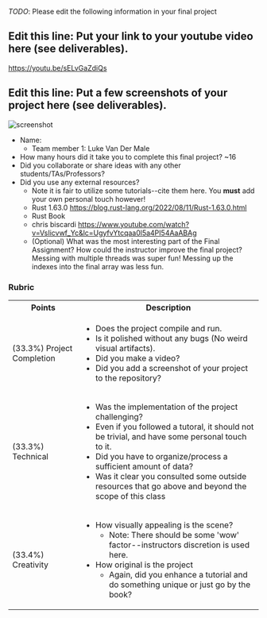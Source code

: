 *TODO*: Please edit the following information in your final project

## Edit this line: Put your link to your youtube video here (see deliverables).
https://youtu.be/sELvGaZdiQs

## Edit this line: Put a few screenshots of your project here (see deliverables).
![screenshot](https://user-images.githubusercontent.com/77710322/185726054-ff603e6c-f549-4d9e-aba4-81c046875628.png)

* Name: 
  * Team member 1: Luke Van Der Male
* How many hours did it take you to complete this final project? ~16
* Did you collaborate or share ideas with any other students/TAs/Professors?
* Did you use any external resources? 
  * Note it is fair to utilize some tutorials--cite them here. You **must** add your own personal touch however!
  * Rust 1.63.0 https://blog.rust-lang.org/2022/08/11/Rust-1.63.0.html
  * Rust Book
  * chris biscardi https://www.youtube.com/watch?v=VsIicvwf_Yc&lc=UgyfvYtcqaa0l5a4PI54AaABAg
  * (Optional) What was the most interesting part of the Final Assignment? How could the instructor improve the final project?
  Messing with multiple threads was super fun! Messing up the indexes into the final array was less fun.

### Rubric

<table>
  <tbody>
    <tr>
      <th>Points</th>
      <th align="center">Description</th>
    </tr>
    <tr>
      <td>(33.3%) Project Completion</td>
     <td align="left"><ul><li>Does the project compile and run.</li><li>Is it polished without any bugs (No weird visual artifacts).</li><li>Did you make a video?</li><li>Did you add a screenshot of your project to the repository?</li></ul></td>
    </tr>
    <tr>
      <td>(33.3%) Technical</td>
      <td align="left"><ul><li>Was the implementation of the project challenging?</li><li>Even if you followed a tutoral, it should not be trivial, and have some personal touch to it.</li><li>Did you have to organize/process a sufficient amount of data?</li><li>Was it clear you consulted some outside resources that go above and beyond the scope of this class</li></ul></td>
    </tr>
    <tr>
      <td>(33.4%) Creativity</td>
      <td align="left"><ul><li>How visually appealing is the scene?<ul><li>Note: There should be some 'wow' factor--instructors discretion is used here.</li></ul></li><li>How original is the project<ul><li>Again, did you enhance a tutorial and do something unique or just go by the book?</li></ul></li></ul></td>
    </tr>
  </tbody>
</table>
